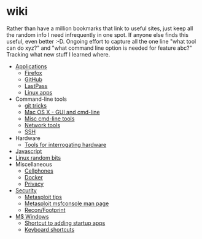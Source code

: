 # wiki

Rather than have a million bookmarks that link to useful sites, just keep all the random info I need infrequently in one spot. If anyone else finds this useful, even better :-D. Ongoing effort to capture all the one line "what tool can do xyz?" and "what command line option is needed for feature abc?" Tracking what new stuff I learned where.

* [Applications](https://github.com/jpinkham/wiki/tree/a33ae765daec86959a1754eaa06965887e4ba711/Applications/README.md)
  * [Firefox](applications/firefox.md)
  * [GitHub](github.md)
  * [LastPass](applications/lastpass.md)
  * [Linux apps](applications/linux_apps.md)
* Command-line tools
  * [git tricks](git.md)
  * [Mac OS X - GUI and cmd-line](osx.md)
  * [Misc cmd-line tools](tools_command_line.md)
  * [Network tools](networking_tools.md)
  * [SSH](ssh.md)
* Hardware
  * [Tools for interrogating hardware](hardware/tools_for_hardware_interrogation.md)
* [Javascript](javascript.md)
* [Linux random bits](linux.md)
* Miscellaneous
  * [Cellphones](cellphones.md)
  * [Docker](docker.md)
  * [Privacy](privacy.md)
* [Security](https://github.com/jpinkham/wiki/tree/a33ae765daec86959a1754eaa06965887e4ba711/Sec/README.md)
  * [Metasploit tips](sec/metasploit.md)
  * [Metasploit msfconsole man page](https://github.com/jpinkham/wiki/tree/a33ae765daec86959a1754eaa06965887e4ba711/Sec/metasploit_msfconsole_commands.md)
  * [Recon/Footprint](sec/recon.md)
* [M$ Windows](https://github.com/jpinkham/wiki/tree/a33ae765daec86959a1754eaa06965887e4ba711/windows/README.md)
  * [Shortcut to adding startup apps](https://github.com/jpinkham/wiki/tree/a33ae765daec86959a1754eaa06965887e4ba711/windows/add_startup_apps.md) 
  * [Keyboard shortcuts](windows/keyboard_shortcuts.md) 

